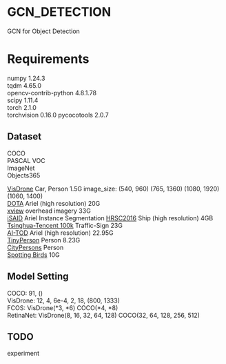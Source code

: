 # GCN_DETECTION
GCN for Object Detection

# Requirements
numpy 1.24.3  
tqdm 4.65.0  
opencv-contrib-python 4.8.1.78  
scipy 1.11.4  
torch 2.1.0  
torchvision 0.16.0
pycocotools 2.0.7  

## Dataset
COCO  
PASCAL VOC  
ImageNet  
Objects365

[VisDrone](https://github.com/VisDrone/VisDrone-Dataset) Car, Person 1.5G image_size: (540, 960) (765, 1360) (1080, 1920) (1060, 1400)  
[DOTA](https://captain-whu.github.io/DOTA/dataset.html) Ariel (high resolution) 20G  
[xview](http://xviewdataset.org/) overhead imagery 33G  
[iSAID](https://captain-whu.github.io/iSAID/dataset.html) Ariel Instance Segmentation
[HRSC2016](http://www.escience.cn/people/liuzikun/DataSet.html) Ship (high resolution) 4GB  
[Tsinghua-Tencent 100k](https://cg.cs.tsinghua.edu.cn/traffic-sign/)  Traffic-Sign 23G  
[AI-TOD](http://m6z.cn/5MjlYk) Ariel (high resolution) 22.95G  
[TinyPerson](http://m6z.cn/6vqF3T) Person 8.23G  
[CityPersons](https://www.cityscapes-dataset.com/) Person  
[Spotting Birds](https://github.com/IIM-TTIJ/MVA2023SmallObjectDetection4SpottingBirds) 10G  

## Model Setting
COCO: 91, ()  
VisDrone: 12, 4, 6e-4, 2, 18, (800, 1333)  
FCOS: VisDrone(*3, *6) COCO(*4, *8)  
RetinaNet: VisDrone(8, 16, 32, 64, 128) COCO(32, 64, 128, 256, 512)  

## TODO
experiment
